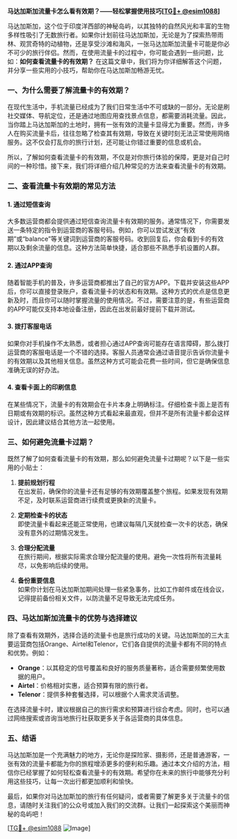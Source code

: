 **马达加斯加流量卡怎么看有效期？——轻松掌握使用技巧[[TG💪+ @esim1088](https://t.me/s/esim1088)]**

马达加斯加，这个位于印度洋西部的神秘岛屿，以其独特的自然风光和丰富的生物多样性吸引了无数旅行者。如果你计划前往马达加斯加，无论是为了探索热带雨林、观赏奇特的动植物，还是享受沙滩和海风，一张马达加斯加流量卡可能是你必不可少的旅行伴侣。然而，在使用流量卡的过程中，你可能会遇到一些问题，比如：**如何查看流量卡的有效期？** 在这篇文章中，我们将为你详细解答这个问题，并分享一些实用的小技巧，帮助你在马达加斯加畅游无忧。

### 一、为什么需要了解流量卡的有效期？

在现代生活中，手机流量已经成为了我们日常生活中不可或缺的一部分。无论是刷社交媒体、导航定位，还是通过地图应用查找景点信息，都需要消耗流量。因此，当你踏上马达加斯加的土地时，拥有一张有效的流量卡显得尤为重要。然而，许多人在购买流量卡后，往往忽略了检查其有效期，导致在关键时刻无法正常使用网络服务。这不仅会打乱你的旅行计划，还可能让你错过重要的信息或机会。

所以，了解如何查看流量卡的有效期，不仅是对你旅行体验的保障，更是对自己时间的一种珍惜。接下来，我们将详细介绍几种常见的方法来查看流量卡的有效期。

### 二、查看流量卡有效期的常见方法

#### 1. **通过短信查询**
大多数运营商都会提供通过短信查询流量卡有效期的服务。通常情况下，你需要发送一条特定的指令到运营商的客服号码。例如，你可以尝试发送“有效期”或“balance”等关键词到运营商的客服号码。收到回复后，你会看到卡的有效期以及剩余流量的信息。这种方法简单快捷，适合那些不熟悉手机设置的人群。

#### 2. **通过APP查询**
随着智能手机的普及，许多运营商都推出了自己的官方APP。下载并安装这些APP后，你可以直接登录账户，查看流量卡的状态和有效期。这种方式的优点是信息更新及时，而且你可以随时掌握流量的使用情况。不过，需要注意的是，有些运营商的APP可能仅支持本地设备注册，因此在出发前最好提前下载并测试。

#### 3. **拨打客服电话**
如果你对手机操作不太熟悉，或者担心通过APP查询可能存在语言障碍，那么拨打运营商的客服电话是一个不错的选择。客服人员通常会通过语音提示告诉你流量卡的有效期以及其他相关信息。虽然这种方式可能会花费一些时间，但它是确保信息准确无误的好办法。

#### 4. **查看卡面上的印刷信息**
在某些情况下，流量卡的有效期会在卡片本身上明确标注。仔细检查卡面上是否有日期或有效期的标识。虽然这种方式看起来最直观，但并不是所有流量卡都会这样设计，因此建议结合其他方法一起使用。

### 三、如何避免流量卡过期？

既然了解了如何查看流量卡的有效期，那么如何避免流量卡过期呢？以下是一些实用的小贴士：

1. **提前规划行程**  
   在出发前，确保你的流量卡还有足够的有效期覆盖整个旅程。如果发现有效期不足，及时联系运营商进行续费或更换新的流量卡。

2. **定期检查卡的状态**  
   即使流量卡看起来还能正常使用，也建议每隔几天就检查一次卡的状态，确保没有意外的过期情况发生。

3. **合理分配流量**  
   在旅行期间，根据实际需求合理分配流量的使用。避免一次性将所有流量耗尽，以免影响后续的使用。

4. **备份重要信息**  
   如果你计划在马达加斯加期间处理一些紧急事务，比如工作邮件或在线会议，记得提前备份相关文件，以防流量不足导致无法完成任务。

### 四、马达加斯加流量卡的优势与选择建议

除了查看有效期外，选择合适的流量卡也是旅行成功的关键。马达加斯加的三大主要运营商包括Orange、Airtel和Telenor，它们各自提供的流量卡都有不同的特点和优势。例如：

- **Orange**：以其稳定的信号覆盖和良好的服务质量著称，适合需要频繁使用数据的用户。
- **Airtel**：价格相对实惠，适合预算有限的旅行者。
- **Telenor**：提供多种套餐选择，可以根据个人需求灵活调整。

在选择流量卡时，建议根据自己的旅行需求和预算进行综合考虑。同时，也可以通过网络搜索或咨询当地旅行社获取更多关于各运营商的具体信息。

### 五、结语

马达加斯加是一个充满魅力的地方，无论你是探险家、摄影师，还是普通游客，一张有效的流量卡都能为你的旅程增添更多的便利和乐趣。通过本文介绍的方法，相信你已经掌握了如何轻松查看流量卡的有效期。希望你在未来的旅行中能够充分利用这些技巧，让每一次出行都更加顺利和愉快。

最后，如果你对马达加斯加的旅行有任何疑问，或者需要了解更多关于流量卡的信息，请随时关注我们的公众号或加入我们的交流群。让我们一起探索这个美丽而神秘的岛屿吧！

[[TG💪+ @esim1088](https://t.me/s/esim1088) ![Image](https://i.postimg.cc/4NQfJmqS/Snipaste-2025-05-13-00-14-12.png)]